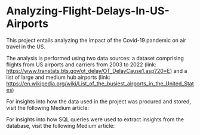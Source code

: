 # Analyzing-Flight-Delays-In-US-Airports


This project entails analyzing the impact of the Covid-19 pandemic on air travel in the US. 

The analysis is performed using two data sources: a dataset comprising flights from US airports and carriers from 2003 to 2022 (link: https://www.transtats.bts.gov/ot_delay/OT_DelayCause1.asp?20=E) and a list of large and medium hub airports (link: https://en.wikipedia.org/wiki/List_of_the_busiest_airports_in_the_United_States)

For insights into how the data used in the project was procured and stored, visit the following Medium article:

For insights into how SQL queries were used to extract insights from the database, visit the following Medium article:


